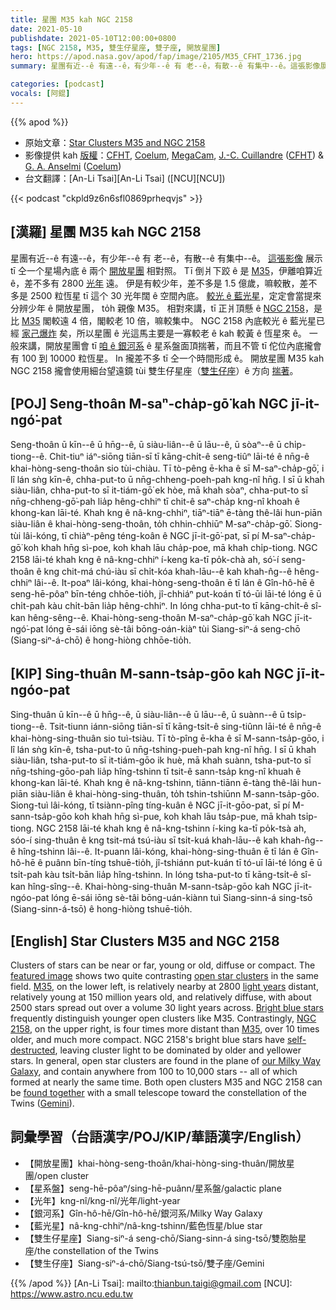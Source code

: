 ```yaml
---
title: 星團 M35 kah NGC 2158
date: 2021-05-10
publishdate: 2021-05-10T12:00:00+0800
tags: [NGC 2158, M35, 雙生仔星座, 雙子座, 開放星團]
hero: https://apod.nasa.gov/apod/fap/image/2105/M35_CFHT_1736.jpg
summary: 星團有近--ê 有遠--ê，有少年--ê 有 老--ê，有散--ê 有集中--ê。這張影像展示 tī 仝一个星場內底 ê 兩个開放星團相對照。

categories: [podcast]
vocals: [阿錕]
---
```


{{% apod %}}

- 原始文章：[Star Clusters M35 and NGC 2158](https://apod.nasa.gov/apod/ap210510.html)
- 影像提供 kah [版權][copyright]：[CFHT](https://www.cfht.hawaii.edu/), [Coelum](http://www.coelum.com/), [MegaCam](https://www.cfht.hawaii.edu/Instruments/Imaging/Megacam/), [J.-C. Cuillandre](http://www.cfht.hawaii.edu/~jcc/) ([CFHT](https://www.cfht.hawaii.edu/)) & [G. A. Anselmi](http://www.coelum.com/coelum/autori/giovanni-anselmi) ([Coelum](http://www.coelum.com/))
- 台文翻譯：[An-Li Tsai][An-Li Tsai] ([NCU][NCU])

{{< podcast "ckpld9z6n6sfl0869prheqvjs" >}}

## [漢羅] 星團 M35 kah NGC 2158

星團有近--ê 有遠--ê，有少年--ê 有 老--ê，有散--ê 有集中--ê。
[這張影像][featured image] 展示 tī 仝一个星場內底 ê 兩个 [開放星團][open star clusters] 相對照。
Tī 倒爿下跤 ê 是 [M35][M35 1]，伊離咱算近 ê，差不多有 2800 [光年][light years] 遠。
伊是有較少年，差不多是 1.5 億歲，嘛較散，差不多是 2500 粒恆星 tī 這个 30 光年闊 ê 空間內底。
[較光 ê 藍光星][Bright blue stars]，定定會當提來分辨少年 ê 開放星團， to̍h 親像 M35。
相對來講，tī 正爿頂懸 ê [NGC 2158][NGC 2158]，是比 [M35][M35 2] 閣較遠 4 倍，閣較老 10 倍，嘛較集中。
NGC 2158 內底較光 ê 藍光星已經 [家己爆炸][self-destructed] 矣，所以星團 ê 光這馬主要是一寡較老 ê kah 較黃 ê 恆星來 ê。
一般來講，開放星團會 tī [咱 ê 銀河系][our Milky Way Galaxy] ê 星系盤面頂揣著，而且不管 tī 佗位內底攏會有 100 到 10000 粒恆星。
In 攏差不多 tī 仝一个時間形成 ê。
開放星團 M35 kah NGC 2158 攏會使用細台望遠鏡 tùi 雙生仔星座（[雙生仔座][Gemini]）ê 方向 [揣著][found together]。


## [POJ] Seng-thoân M-saⁿ-cha̍p-gō͘ kah NGC jī-it-ngó͘-pat

Seng-thoân ū kīn--ê ū hn̄g--ê, ū siàu-liân--ê ū lāu--ê, ū sòaⁿ--ê ū chi̍p-tiong--ê.
Chit-tiuⁿ iáⁿ-siōng tiān-sī tī kāng-chi̍t-ê seng-tiûⁿ lāi-té ê nn̄g-ê khai-hòng-seng-thoân sio tùi-chiàu.
Tī tò-pêng ē-kha ê sī M-saⁿ-cha̍p-gō͘, i lî lán sǹg kīn-ê, chha-put-to ū nn̄g-chheng-poeh-pah kng-nî hn̄g.
I sī ū khah siàu-liân, chha-put-to sī it-tiám-gō͘ ek hòe, mā khah sòaⁿ, chha-put-to sī nn̄g-chheng-gō͘-pah lia̍p hêng-chhiⁿ tī chit-ê saⁿ-cha̍p kng-nî khoah ê khong-kan lāi-té.
Khah kng ê nâ-kng-chhiⁿ, tiāⁿ-tiāⁿ ē-tàng thê-lâi hun-piān siàu-liân ê khai-hòng-seng-thoân, to̍h chhin-chhiūⁿ M-saⁿ-cha̍p-gō͘.
Siong-tùi lâi-kóng, tī chiàⁿ-pêng téng-koân ê NGC jī-it-gō͘-pat, sī pí M-saⁿ-cha̍p-gō͘ koh khah hn̄g sì-poe, koh khah lāu cha̍p-poe, mā khah chi̍p-tiong.
NGC 2158 lāi-té khah kng ê nâ-kng-chhiⁿ í-keng ka-tī po̍k-chà ah, só͘-í seng-thoân ê kng chit-má chú-iàu sī chi̍t-kóa khah-lāu--ê kah khah-n̂g--ê hêng-chhiⁿ lâi--ê.
It-poaⁿ lâi-kóng, khai-hòng-seng-thoân ē tī lán ê Gîn-hô-hē ê seng-hē-pôaⁿ bīn-téng chhōe-tio̍h, jî-chhiáⁿ put-koán tī tó-ūi lāi-té lóng ē ū chi̍t-pah kàu chi̍t-bān lia̍p hêng-chhiⁿ.
In lóng chha-put-to tī kāng-chi̍t-ê sî-kan hêng-sêng--ê.
Khai-hòng-seng-thoân M-saⁿ-cha̍p-gō͘ kah NGC jī-it-ngó͘-pat lóng ē-sái iōng sè-tâi bōng-oán-kiàⁿ tùi Siang-siⁿ-á seng-chō (Siang-siⁿ-á-chō) ê hong-hiòng chhōe-tio̍h.

## [KIP] Sing-thuân M-sann-tsa̍p-gōo kah NGC jī-it-ngóo-pat

Sing-thuân ū kīn--ê ū hn̄g--ê, ū siàu-liân--ê ū lāu--ê, ū suànn--ê ū tsi̍p-tiong--ê.
Tsit-tiunn iánn-siōng tiān-sī tī kāng-tsi̍t-ê sing-tiûnn lāi-té ê nn̄g-ê khai-hòng-sing-thuân sio tuì-tsiàu.
Tī tò-pîng ē-kha ê sī M-sann-tsa̍p-gōo, i lî lán sǹg kīn-ê, tsha-put-to ū nn̄g-tshing-pueh-pah kng-nî hn̄g.
I sī ū khah siàu-liân, tsha-put-to sī it-tiám-gōo ik huè, mā khah suànn, tsha-put-to sī nn̄g-tshing-gōo-pah lia̍p hîng-tshinn tī tsit-ê sann-tsa̍p kng-nî khuah ê khong-kan lāi-té.
Khah kng ê nâ-kng-tshinn, tiānn-tiānn ē-tàng thê-lâi hun-piān siàu-liân ê khai-hòng-sing-thuân, to̍h tshin-tshiūnn M-sann-tsa̍p-gōo.
Siong-tuì lâi-kóng, tī tsiànn-pîng tíng-kuân ê NGC jī-it-gōo-pat, sī pí M-sann-tsa̍p-gōo koh khah hn̄g sì-pue, koh khah lāu tsa̍p-pue, mā khah tsi̍p-tiong.
NGC 2158 lāi-té khah kng ê nâ-kng-tshinn í-king ka-tī po̍k-tsà ah, sóo-í sing-thuân ê kng tsit-má tsú-iàu sī tsi̍t-kuá khah-lāu--ê kah khah-n̂g--ê hîng-tshinn lâi--ê.
It-puann lâi-kóng, khai-hòng-sing-thuân ē tī lán ê Gîn-hô-hē ê puânn bīn-tíng tshuē-tio̍h, jî-tshiánn put-kuán tī tó-uī lāi-té lóng ē ū tsi̍t-pah kàu tsi̍t-bān lia̍p hîng-tshinn.
In lóng tsha-put-to tī kāng-tsi̍t-ê sî-kan hîng-sîng--ê.
Khai-hòng-sing-thuân M-sann-tsa̍p-gōo kah NGC jī-it-ngóo-pat lóng ē-sái iōng sè-tâi bōng-uán-kiànn tuì Siang-sinn-á sing-tsō (Siang-sinn-á-tsō) ê hong-hiòng tshuē-tio̍h.

## [English] Star Clusters M35 and NGC 2158

Clusters of stars can be near or far, young or old, diffuse or compact. The [featured image][featured image] shows two quite contrasting [open star clusters][open star clusters] in the same field. [M35][M35 1], on the lower left, is relatively nearby at 2800 [light years][light years] distant, relatively young at 150 million years old, and relatively diffuse, with about 2500 stars spread out over a volume 30 light years across. [Bright blue stars][Bright blue stars] frequently distinguish younger open clusters like M35. Contrastingly, [NGC 2158][NGC 2158], on the upper right, is four times more distant than [M35][M35 2], over 10 times older, and much more compact. NGC 2158's bright blue stars have [self-destructed][self-destructed], leaving cluster light to be dominated by older and yellower stars. In general, open star clusters are found in the plane of [our Milky Way Galaxy][our Milky Way Galaxy], and contain anywhere from 100 to 10,000 stars -- all of which formed at nearly the same time. Both open clusters M35 and NGC 2158 can be [found together][found together] with a small telescope toward the constellation of the Twins ([Gemini][Gemini]).

## 詞彙學習（台語漢字/POJ/KIP/華語漢字/English）

- 【開放星團】khai-hòng-seng-thoân/khai-hòng-sing-thuân/開放星團/open cluster
- 【星系盤】seng-hē-pôaⁿ/sing-hē-puânn/星系盤/galactic plane
- 【光年】kng-nî/kng-nî/光年/light-year
- 【銀河系】Gîn-hô-hē/Gîn-hô-hē/銀河系/Milky Way Galaxy
- 【藍光星】nâ-kng-chhiⁿ/nâ-kng-tshinn/藍色恆星/blue star
- 【雙生仔星座】Siang-siⁿ-á seng-chō/Siang-sinn-á sing-tsō/雙胞胎星座/the constellation of the Twins
- 【雙生仔座】Siang-siⁿ-á-chō/Siang-tsú-tsō/雙子座/Gemini



{{% /apod %}}
[An-Li Tsai]: mailto:thianbun.taigi@gmail.com
[NCU]: https://www.astro.ncu.edu.tw

[copyright]: https://apod.nasa.gov/apod/fap/lib/about_apod.html#srapply


[featured image]:https://www.cfht.hawaii.edu/HawaiianStarlight/AIOM/English/CFHT-Coelum-AIOM-Nov2018.html
[open star clusters]:https://en.wikipedia.org/wiki/Open_cluster
[M35 1]:https://en.wikipedia.org/wiki/Messier_35
[light years]:http://starchild.gsfc.nasa.gov/docs/StarChild/questions/question19.html
[Bright blue stars]:https://apod.nasa.gov/apod/ap200909.html
[NGC 2158]:https://en.wikipedia.org/wiki/NGC_2158
[M35 2]:http://arxiv.org/abs/astro-ph/0011136
[self-destructed]:http://heasarc.gsfc.nasa.gov/docs/snr.html
[our Milky Way Galaxy]:http://www.atlasoftheuniverse.com/galaxy.html
[found together]:https://i.pinimg.com/originals/ee/fe/38/eefe38bf9adcb884b33e41b3815f5e76.jpg
[Gemini]:https://en.wikipedia.org/wiki/Gemini_(constellation)
